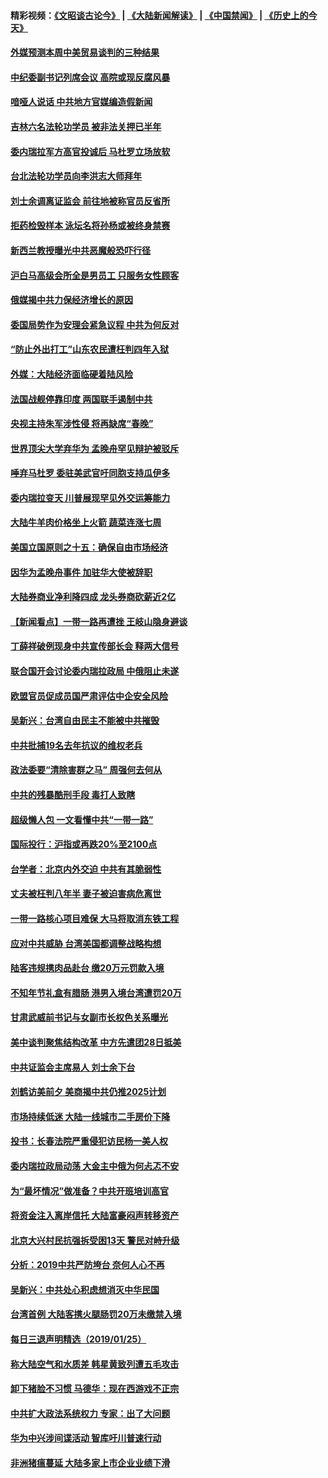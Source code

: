 #### 精彩视频：[《文昭谈古论今》](https://github.com/gfw-breaker/wenzhao/blob/master/README.md?t=01272130) | [《大陆新闻解读》](https://github.com/gfw-breaker/ntdtv-comedy/blob/master/README.md?t=01272130) | [《中国禁闻》](https://github.com/gfw-breaker/ntdtv-news/blob/master/README.md?t=01272130) | [《历史上的今天》](https://github.com/gfw-breaker/today-in-history/blob/master/README.md?t=01272130) 

#### [外媒预测本周中美贸易谈判的三种结果](../pages/nsc413/n11006293.md?t=01272130) 

#### [中纪委副书记列席会议 高院或现反腐风暴](../pages/nsc413/n11005980.md?t=01272130) 

#### [喑哑人说话 中共地方官媒编造假新闻](../pages/nsc413/n11006067.md?t=01272130) 

#### [吉林六名法轮功学员 被非法关押已半年](../pages/nsc413/n11004383.md?t=01272130) 

#### [委内瑞拉军方高官投诚后 马杜罗立场放软](../pages/nsc413/n11006068.md?t=01272130) 

#### [台北法轮功学员向李洪志大师拜年](../pages/nsc413/n11005730.md?t=01272130) 

#### [刘士余调离证监会 前往地被称官员反省所](../pages/nsc413/n11005845.md?t=01272130) 

#### [拒药检毁样本 泳坛名将孙杨或被终身禁赛](../pages/nsc413/n11005889.md?t=01272130) 

#### [新西兰教授曝光中共恶魔般恐吓行径](../pages/nsc413/n11004756.md?t=01272130) 


#### [沪白马高级会所全是男员工 只服务女性顾客](../pages/nsc413/n11005205.md?t=01272130) 

#### [俄媒揭中共力保经济增长的原因](../pages/nsc413/n11005387.md?t=01272130) 

#### [委国局势作为安理会紧急议程 中共为何反对](../pages/nsc413/n11005469.md?t=01272130) 

#### [“防止外出打工”山东农民遭枉判四年入狱](../pages/nsc413/n11004258.md?t=01272130) 

#### [外媒：大陆经济面临硬着陆风险](../pages/nsc413/n11005134.md?t=01272130) 

#### [法国战舰停靠印度 两国联手遏制中共](../pages/nsc413/n11005288.md?t=01272130) 

#### [央视主持朱军涉性侵 将再缺席“春晚”](../pages/nsc413/n11005081.md?t=01272130) 

#### [世界顶尖大学弃华为 孟晚舟罕见辩护被驳斥](../pages/nsc413/n11004889.md?t=01272130) 

#### [唾弃马杜罗 委驻美武官吁同胞支持瓜伊多](../pages/nsc413/n11004923.md?t=01272130) 

#### [委内瑞拉变天 川普展现罕见外交运筹能力](../pages/nsc413/n11004848.md?t=01272130) 

#### [大陆牛羊肉价格坐上火箭 蔬菜连涨七周](../pages/nsc413/n11004726.md?t=01272130) 

#### [美国立国原则之十五：确保自由市场经济](../pages/nsc413/n10957715.md?t=01272130) 

#### [因华为孟晚舟事件 加驻华大使被辞职](../pages/nsc413/n11004706.md?t=01272130) 

#### [大陆券商业净利降四成 龙头券商砍薪近2亿](../pages/nsc413/n11004659.md?t=01272130) 

#### [【新闻看点】一带一路再遭挫 王岐山隐身避谈](../pages/nsc413/n11004511.md?t=01272130) 

#### [丁薛祥破例现身中共宣传部长会 释两大信号](../pages/nsc413/n11004650.md?t=01272130) 

#### [联合国开会讨论委内瑞拉政局 中俄阻止未遂](../pages/nsc413/n11004660.md?t=01272130) 

#### [欧盟官员促成员国严肃评估中企安全风险](../pages/nsc413/n11004719.md?t=01272130) 

#### [吴新兴：台湾自由民主不能被中共摧毁](../pages/nsc413/n11003471.md?t=01272130) 

#### [中共批捕19名去年抗议的维权老兵](../pages/nsc413/n11004434.md?t=01272130) 

#### [政法委要“清除害群之马” 周强何去何从](../pages/nsc413/n11004347.md?t=01272130) 

#### [中共的残暴酷刑手段 毒打人致瞎](../pages/nsc413/n11002034.md?t=01272130) 

#### [超级懒人包 一文看懂中共“一带一路”](../pages/nsc413/n11001720.md?t=01272130) 

#### [国际投行：沪指或再跌20%至2100点](../pages/nsc413/n11003875.md?t=01272130) 

#### [台学者：北京内外交迫 中共有其脆弱性](../pages/nsc413/n11004193.md?t=01272130) 


#### [丈夫被枉判八年半 妻子被迫害病危离世](../pages/nsc413/n10999596.md?t=01272130) 

#### [一带一路核心项目难保 大马将取消东铁工程](../pages/nsc413/n11004028.md?t=01272130) 

#### [应对中共威胁 台湾美国都调整战略构想](../pages/nsc413/n11004093.md?t=01272130) 

#### [陆客违规携肉品赴台 缴20万元罚款入境](../pages/nsc413/n11004048.md?t=01272130) 

#### [不知年节礼盒有腊肠 港男入境台湾遭罚20万](../pages/nsc413/n11004027.md?t=01272130) 

#### [甘肃武威前书记与女副市长权色关系曝光](../pages/nsc413/n11003833.md?t=01272130) 

#### [美中谈判聚焦结构改革 中方先遣团28日抵美](../pages/nsc413/n11003280.md?t=01272130) 

#### [中共证监会主席易人 刘士余下台](../pages/nsc413/n11003728.md?t=01272130) 

#### [刘鹤访美前夕 美商揭中共仍推2025计划](../pages/nsc413/n11003676.md?t=01272130) 

#### [市场持续低迷 大陆一线城市二手房价下降](../pages/nsc413/n11003324.md?t=01272130) 

#### [投书：长春法院严重侵犯访民杨一美人权](../pages/nsc413/n11003423.md?t=01272130) 

#### [委内瑞拉政局动荡 大金主中俄为何忐忑不安](../pages/nsc413/n11002551.md?t=01272130) 

#### [为“最坏情况”做准备？中共开班培训高官](../pages/nsc413/n11003319.md?t=01272130) 

#### [将资金注入离岸信托 大陆富豪闷声转移资产](../pages/nsc413/n11003041.md?t=01272130) 

#### [北京大兴村民抗强拆受困13天 警民对峙升级](../pages/nsc413/n11002890.md?t=01272130) 

#### [分析：2019中共严防垮台 奈何人心不再](../pages/nsc413/n10995206.md?t=01272130) 

#### [吴新兴：中共处心积虑想消灭中华民国](../pages/nsc413/n11003257.md?t=01272130) 

#### [台湾首例 大陆客携火腿肠罚20万未缴禁入境](../pages/nsc413/n11003188.md?t=01272130) 

#### [每日三退声明精选（2019/01/25）](../pages/nsc413/n11003242.md?t=01272130) 

#### [称大陆空气和水质差 韩星黄致列遭五毛攻击](../pages/nsc413/n11002240.md?t=01272130) 

#### [卸下猪脸不习惯 马德华：现在西游戏不正宗](../pages/nsc413/n11002467.md?t=01272130) 

#### [中共扩大政法系统权力 专家：出了大问题](../pages/nsc413/n11002894.md?t=01272130) 

#### [华为中兴涉间谍活动 智库吁川普速行动](../pages/nsc413/n11002224.md?t=01272130) 

#### [非洲猪瘟蔓延 大陆多家上市企业业绩下滑](../pages/nsc413/n10999993.md?t=01272130) 

